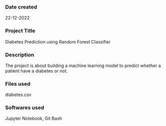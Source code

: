 ### Date created
22-12-2022

### Project Title
Diabetes Prediction using Random Forest Classifier

### Description
The project is about building a machine learning model to predict whether a patient have a diabetes or not.

### Files used
diabetes.csv

### Softwares used
Jupyter Notebook, Git Bash